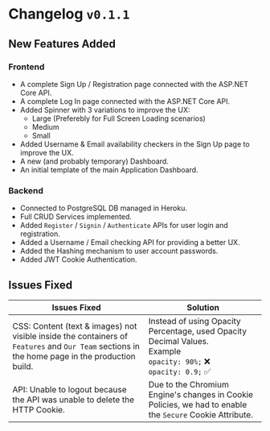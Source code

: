 # Changelog `v0.1.1`

## New Features Added

### Frontend
- A complete Sign Up / Registration page connected with the ASP.NET Core API.
- A complete Log In page connected with the ASP.NET Core API.
- Added Spinner with 3 variations to improve the UX:
    - Large (Preferebly for Full Screen Loading scenarios)
    - Medium
    - Small
- Added Username & Email availability checkers in the Sign Up page to improve the UX.
- A new (and probably temporary) Dashboard.
- An initial template of the main Application Dashboard.

### Backend
- Connected to PostgreSQL DB managed in Heroku.
- Full CRUD Services implemented.
- Added `Register` / `Signin` / `Authenticate` APIs for user login and registration.
- Added a Username / Email checking API for providing a better UX.
- Added the Hashing mechanism to user account passwords.
- Added JWT Cookie Authentication.

## Issues Fixed

| Issues Fixed | Solution |
|--------------|----------|
| CSS: Content (text & images) not visible inside the containers of `Features` and `Our Team` sections in the home page in the production build. | Instead of using Opacity Percentage, used Opacity Decimal Values. <br> Example <br> `opacity: 90%;` ❌ <br> `opacity: 0.9;` ✅ |
| API: Unable to logout because the API was unable to delete the HTTP Cookie. | Due to the Chromium Engine's changes in Cookie Policies, we had to enable the `Secure` Cookie Attribute. |
